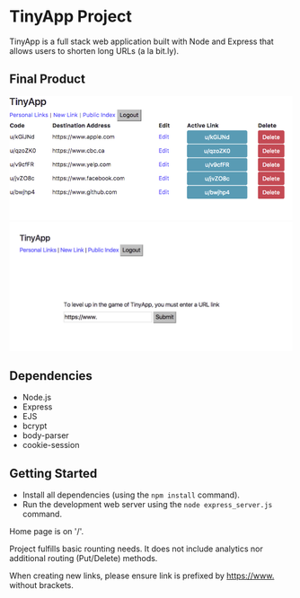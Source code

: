 # TinyApp Project

TinyApp is a full stack web application built with Node and Express that allows users to shorten long URLs (a la bit.ly).

## Final Product

!["Screenshot of URLs Page"](https://github.com/PSH-21/tiny-app/blob/master/docs/index-page.png)
!["Screenshot of new link page"](https://github.com/PSH-21/tiny-app/blob/master/docs/newlink-page.png)

## Dependencies

- Node.js
- Express
- EJS
- bcrypt
- body-parser
- cookie-session

## Getting Started

- Install all dependencies (using the `npm install` command).
- Run the development web server using the `node express_server.js` command.


Home page is on '/'.

Project fulfills basic rounting needs. It does not include analytics nor additional routing (Put/Delete) methods.

When creating new links, please ensure link is prefixed by <https://www.> without brackets.


